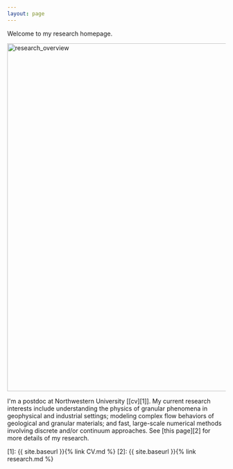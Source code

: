 ```yaml
---
layout: page
---
```


Welcome to my research homepage.

<img src="{{ site.baseurl }}{% link /assets/files/overview.png %}" alt="research_overview" align="center" style="width: 800px;"/>

I'm a postdoc at Northwestern University [[cv][1]]. 
My current research interests include understanding the physics of granular phenomena in geophysical and industrial settings; modeling complex flow behaviors of geological and granular materials; and fast, large-scale numerical methods involving discrete and/or continuum approaches. See [this page][2] for more details of my research.

[1]: {{ site.baseurl }}{% link CV.md %}
[2]: {{ site.baseurl }}{% link research.md %}